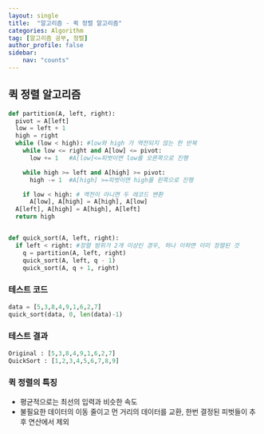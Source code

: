 ```yaml
---
layout: single
title:  "알고리즘 - 퀵 정렬 알고리즘"
categories: Algorithm
tag: [알고리즘 공부, 정렬]
author_profile: false
sidebar: 
    nav: "counts"
---
```


## 퀵 정렬 알고리즘

```python
def partition(A, left, right):
  pivot = A[left]
  low = left + 1
  high = right
  while (low < high): #low와 high 가 역전되지 않는 한 반복
    while low <= right and A[low] <= pivot:
      low += 1   #A[low]<=피벗이면 low를 오른쪽으로 진행

    while high >= left and A[high] >= pivot:
      high -= 1  #A[high] >=피벗이면 high를 왼쪽으로 진행

    if low < high: # 역전이 아니면 두 레코드 변환
      A[low], A[high] = A[high], A[low]
  A[left], A[high] = A[high], A[left]
  return high


def quick_sort(A, left, right):
  if left < right: #정렬 범위가 2개 이상인 경우, 하나 이하면 이미 정렬된 것
    q = partition(A, left, right)
    quick_sort(A, left, q - 1)
    quick_sort(A, q + 1, right)
```

### 테스트 코드
```python
data = [5,3,8,4,9,1,6,2,7]
quick_sort(data, 0, len(data)-1)
```
### 테스트 결과
```python
Original : [5,3,8,4,9,1,6,2,7]
QuickSort : [1,2,3,4,5,6,7,8,9]
```

### 퀵 정렬의 특징
- 평균적으로는 최선의 입력과 비슷한 속도
- 불필요한 데이터의 이동 줄이고 먼 거리의 데이터를 교환, 한번 결정된 피벗들이 추후 연산에서 제외
